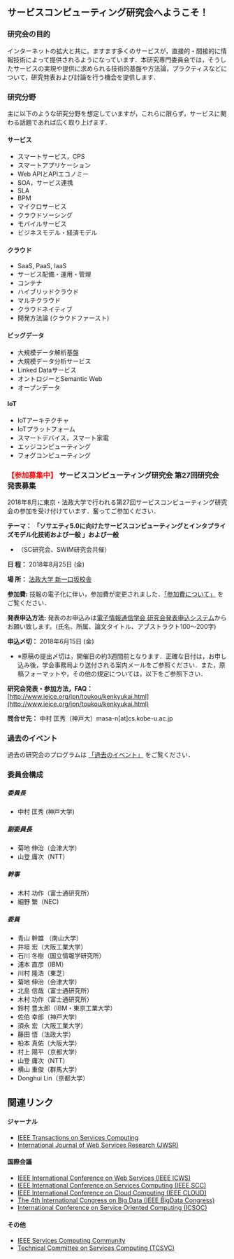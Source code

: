 ## サービスコンピューティング研究会へようこそ！

### 研究会の目的
インターネットの拡大と共に，ますます多くのサービスが，直接的・間接的に情報技術によって提供されるようになっています．本研究専門委員会では，そうしたサービスの実現や提供に求められる技術的基盤や方法論，プラクティスなどについて，研究発表および討論を行う機会を提供します．

### 研究分野
主に以下のような研究分野を想定していますが，これらに限らず，サービスに関わる話題であれば広く取り上げます．

#### サービス
- スマートサービス，CPS
- スマートアプリケーション
- Web APIとAPIエコノミー
- SOA，サービス連携
- SLA
- BPM
- マイクロサービス
- クラウドソーシング
- モバイルサービス
- ビジネスモデル・経済モデル

#### クラウド
- SaaS, PaaS, IaaS
- サービス配備・運用・管理
- コンテナ
- ハイブリッドクラウド
- マルチクラウド
- クラウドネイティブ
- 開発方法論 (クラウドファースト)

#### ビッグデータ
- 大規模データ解析基盤
- 大規模データ分析サービス
- Linked Dataサービス
- オントロジーとSemantic Web
- オープンデータ

#### IoT
- IoTアーキテクチャ
- IoTプラットフォーム
- スマートデバイス，スマート家電
- エッジコンピューティング
- フォグコンピューティング

### <font color="red">【参加募集中】</font> サービスコンピューティング研究会 第27回研究会 発表募集

2018年8月に東京・法政大学で行われる第27回サービスコンピューティング研究会の参加を受け付けています．奮ってご参加ください．

__テーマ：__ __「ソサエティ5.0に向けたサービスコンピューティングとインタプライズモデル化技術および一般 」および一般__
- （SC研究会、SWIM研究会共催）

__日 程：__ 2018年8月25日 (金)

__場 所：__ [法政大学 新一口坂校舎](http://www.im.i.hosei.ac.jp/contact/access/)

__参加費:__ 技報の電子化に伴い，参加費が変更されました．[「参加費について」](https://www.ieice.org/ken/user/index.php?cmd=participation&tgs_regid=0964837c02da4e08b2d163fca5e76f6a3ad2a664adaf3e8eb30c1a856343d0d0) をご覧ください．

__発表申込方法:__ 発表のお申込みは[電子情報通信学会 研究会発表申込システム](https://www.ieice.org/ken/program/index.php?instsoc=IEICE-D&tgid=IEICE-SC&year=0&region=0&sch1=1&schkey=&pnum=0&psize=2&psort=0&layout=&lang=&term=&pskey=&ps1=1&ps2=1&ps3=1&ps4=1&ps5=1&search_mode=)からお願い致します。(氏名、所属、論文タイトル、アブストラクト100〜200字)

__申込〆切：__ 2018年6月15日 (金)
- ※原稿の提出〆切は，開催日の約3週間前となります．正確な日付は，お申し込み後，学会事務局より送付される案内メールをご参照ください．また，原稿フォーマットや，その他の規定については，以下をご参照下さい．

__研究会発表・参加方法，FAQ：__ [http://www.ieice.org/jpn/toukou/kenkyukai.html](http://www.ieice.org/jpn/toukou/kenkyukai.html)

__問合せ先：__ 中村 匡秀（神戸大）masa-n[at]cs.kobe-u.ac.jp

### 過去のイベント

過去の研究会のプログラムは [「過去のイベント」](seminar_list.md) をご覧ください．

### 委員会構成

##### 委員長
- 中村 匡秀 (神戸大学)

##### 副委員長
- 菊地 伸治（会津大学）
- 山登 庸次（NTT）

##### 幹事
- 木村 功作（富士通研究所）
- 細野 繁（NEC)

##### 委員
- 青山 幹雄 （南山大学）
- 井垣 宏（大阪工業大学）
- 石川 冬樹（国立情報学研究所）
- 浦本 直彦（IBM）
- 川村 隆浩（東芝）
- 菊地 伸治（会津大学）
- 北島 信哉（富士通研究所）
- 木村 功作（富士通研究所）
- 鈴村 豊太郎（IBM・東京工業大学）
- 佐伯 幸郎（神戸大学）
- 須永 宏（大阪工業大学）
- 藤田 悟（法政大学）
- 柗本 真佑（大阪大学）
- 村上 陽平（京都大学）
- 山登 庸次（NTT）
- 横山 重俊（群馬大学）
- Donghui Lin（京都大学）

## 関連リンク
#### ジャーナル
- [IEEE Transactions on Services Computing](http://www.computer.org/tsc)
- [International Journal of Web Services Research (JWSR)](http://www.servicescomputing.org/jwsr/)

#### 国際会議
- [IEEE International Conference on Web Services (IEEE ICWS)](http://www.icws.org/)
- [IEEE International Conference on Services Computing (IEEE SCC)](http://thescc.org/)
- [IEEE International Conference on Cloud Computing (IEEE CLOUD)](http://www.thecloudcomputing.org/)
- [The 4th International Congress on Big Data (IEEE BigData Congress)](http://www.ieeebigdata.org/)
- [International Conference on Service Oriented Computing (ICSOC)](http://www.icsoc.org/)

#### その他
- [IEEE Services Computing Community](https://www.ieeecommunities.org/services)
- [Technical Committee on Services Computing (TCSVC)](http://tab.computer.org/tcsc/)






